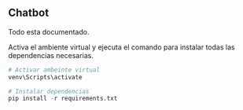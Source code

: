 ## Chatbot

Todo esta documentado.

Activa el ambiente virtual y ejecuta el comando para instalar todas las dependencias necesarias.

```python
# Activar ambeinte virtual
venv\Scripts\activate

# Instalar dependencias
pip install -r requirements.txt
```